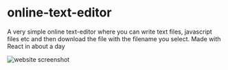 # online-text-editor
A very simple online text-editor where you can write text files, javascript files etc and then download the file with the filename you select. Made with React in about a day

![website screenshot](/onlineTextEditorImage)
